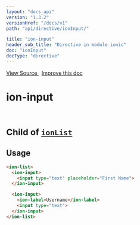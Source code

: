 ```yaml
---
layout: "docs_api"
version: "1.3.2"
versionHref: "/docs/v1"
path: "api/directive/ionInput/"

title: "ion-input"
header_sub_title: "Directive in module ionic"
doc: "ionInput"
docType: "directive"
---
```


<div class="improve-docs">
<a href='http://github.com/driftyco/ionic/tree/1.x/js/angular/directive/input.js#L1'>
View Source
</a>
&nbsp;
<a href='http://github.com/driftyco/ionic/edit/1.x/js/angular/directive/input.js#L1'>
Improve this doc
</a>
</div>




<h1 class="api-title">

ion-input


<br />
<small>
Child of <a href="/docs/api/directive/ionList/"><code>ionList</code></a>
</small>


</h1>















<h2 id="usage">Usage</h2>

```html
<ion-list>
  <ion-input>
    <input type="text" placeholder="First Name">
  </ion-input>

  <ion-input>
    <ion-label>Username</ion-label>
    <input type="text">
  </ion-input>
</ion-list>
```









